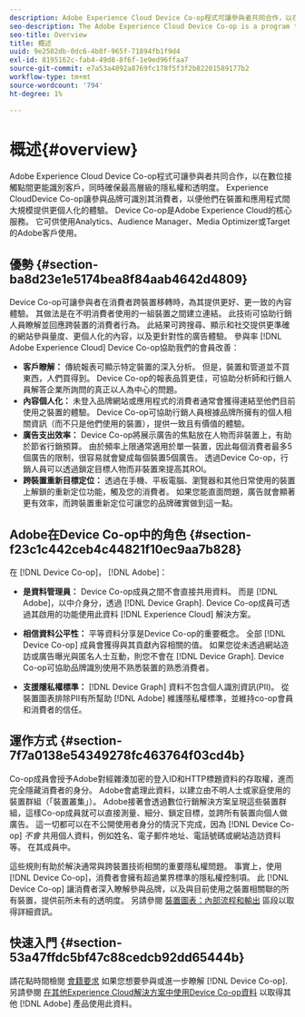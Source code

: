 ```yaml
---
description: Adobe Experience Cloud Device Co-op程式可讓參與者共同合作，以在數位接觸點間更能識別客戶，同時確保最高層級的隱私權和透明度。 Experience CloudDevice Co-op讓參與品牌可識別其消費者，以便他們在裝置和應用程式間大規模提供更個人化的體驗。 Device Co-op是Adobe Experience Cloud的核心服務。 它可供使用Analytics、Audience Manager、Media Optimizer或Target的Adobe客戶使用。
seo-description: The Adobe Experience Cloud Device Co-op is a program that lets participants work together to better identify consumers across digital touch points while ensuring the highest level of privacy and transparency. The Experience Cloud Device Co-op empowers participating brands to recognize their consumers so they can deliver more personalized experiences across devices and apps at massive scale. The Device Co-op is a core service of the Adobe Experience Cloud. It is available to Adobe customers who use Analytics, Audience Manager, Media Optimizer, or Target.
seo-title: Overview
title: 概述
uuid: 9e2502db-0dc6-4b0f-965f-71894fb1f9d4
exl-id: 8195162c-fab4-49d8-8f6f-1e9ed96ffaa7
source-git-commit: e7a53a4892a8769fc178f5f3f2b82201589177b2
workflow-type: tm+mt
source-wordcount: '794'
ht-degree: 1%

---
```


# 概述{#overview}

Adobe Experience Cloud Device Co-op程式可讓參與者共同合作，以在數位接觸點間更能識別客戶，同時確保最高層級的隱私權和透明度。 Experience CloudDevice Co-op讓參與品牌可識別其消費者，以便他們在裝置和應用程式間大規模提供更個人化的體驗。 Device Co-op是Adobe Experience Cloud的核心服務。 它可供使用Analytics、Audience Manager、Media Optimizer或Target的Adobe客戶使用。

## 優勢 {#section-ba8d23e1e5174bea8f84aab4642d4809}

Device Co-op可讓參與者在消費者跨裝置移轉時，為其提供更好、更一致的內容體驗。 其做法是在不明消費者使用的一組裝置之間建立連結。 此技術可協助行銷人員瞭解並回應跨裝置的消費者行為。 此結果可跨搜尋、顯示和社交提供更準確的網站參與量度、更個人化的內容，以及更針對性的廣告體驗。 參與率 [!DNL Adobe Experience Cloud] Device Co-op協助我們的會員改善：

* **客戶瞭解：** 傳統報表可顯示特定裝置的深入分析。 但是，裝置和管道並不買東西，人們買得到。 Device Co-op的報表品質更佳，可協助分析師和行銷人員解答企業所詢問的真正以人為中心的問題。
* **內容個人化：** 未登入品牌網站或應用程式的消費者通常會獲得連結至他們目前使用之裝置的體驗。 Device Co-op可協助行銷人員根據品牌所擁有的個人相關資訊（而不只是他們使用的裝置），提供一致且有價值的體驗。
* **廣告支出效率：** Device Co-op將展示廣告的焦點放在人物而非裝置上，有助於節省行銷預算。 由於頻率上限通常適用於單一裝置，因此每個消費者最多5個廣告的限制，很容易就會變成每個裝置5個廣告。 透過Device Co-op，行銷人員可以透過鎖定目標人物而非裝置來提高其ROI。
* **跨裝置重新目標定位：** 透過在手機、平板電腦、瀏覽器和其他日常使用的裝置上解鎖的重新定位功能，觸及您的消費者。 如果您能直面問題，廣告就會顯著更有效率，而跨裝置重新定位可讓您的品牌確實做到這一點。

<!--
we may not want to share info in this with customers who have not signed. Also, removed directory from S3.
<p>Download our white-paper, <a href="https://marketing-stage.adobe.com/resources/help/en_US/mcdc/downloads/what_to_expect.pdf" format="https" scope="external"> What to Expect from the Device Co-op</a> for more information. </p>
-->

## Adobe在Device Co-op中的角色 {#section-f23c1c442ceb4c44821f10ec9aa7b828}

在 [!DNL Device Co-op]， [!DNL Adobe]：

* **是資料管理員：** Device Co-op成員之間不會直接共用資料。 而是 [!DNL Adobe]，以中介身分，透過 [!DNL Device Graph]. Device Co-op成員可透過其啟用的功能使用此資料 [!DNL Experience Cloud] 解決方案。

* **相信資料公平性：** 平等資料分享是Device Co-op的重要概念。 全部 [!DNL Device Co-op] 成員會獲得與其貢獻內容相關的值。 如果您從未透過網站造訪或廣告曝光與匿名人士互動，則您不會在 [!DNL Device Graph]. Device Co-op可協助品牌識別使用不熟悉裝置的熟悉消費者。

* **支援隱私權標準：** [!DNL Device Graph] 資料不包含個人識別資訊(PII)。 從裝置圖表排除PII有所幫助 [!DNL Adobe] 維護隱私權標準，並維持co-op會員和消費者的信任。

## 運作方式 {#section-7f7a0138e54349278fc463764f03cd4b}

Co-op成員會授予Adobe對經雜湊加密的登入ID和HTTP標題資料的存取權，進而完全隱藏消費者的身分。 Adobe會處理此資料，以建立由不明人士或家庭使用的裝置群組（「裝置叢集」）。 Adobe接著會透過數位行銷解決方案呈現這些裝置群組，這樣Co-op成員就可以直接測量、細分、鎖定目標，並跨所有裝置向個人做廣告。 這一切都可以在不公開使用者身分的情況下完成，因為 [!DNL Device Co-op] *不會* 共用個人資料，例如姓名、電子郵件地址、電話號碼或網站造訪資料等。 在其成員中。

這些規則有助於解決通常與跨裝置技術相關的重要隱私權問題。 事實上，使用 [!DNL Device Co-op]，消費者會擁有超過業界標準的隱私權控制項。 此 [!DNL Device Co-op] 讓消費者深入瞭解參與品牌，以及與目前使用之裝置相關聯的所有裝置，提供前所未有的透明度。 另請參閱 [裝置圖表：內部流程和輸出](../processes/links.md#concept-e9526af3476b478aab7c57b9ed0bab7c) 區段以取得詳細資訊。

## 快速入門 {#section-53a47ffdc5bf47c88cedcb92dd65444b}

請花點時間檢閱 [會籍要求](../about/requirements.md#concept-31d3d165d22546afbedf023d32ad3a43) 如果您想要參與或進一步瞭解 [!DNL Device Co-op]. 另請參閱 [在其他Experience Cloud解決方案中使用Device Co-op資料](../other-solutions/other-solutions.md#concept-46278a50cfca4e1ab83a3b35077a585f) 以取得其他 [!DNL Adobe] 產品使用此資料。
